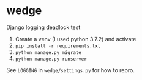 # wedge
Django logging deadlock test

1. Create a venv (I used python 3.7.2) and activate
2. `pip install -r requirements.txt`
3. `python manage.py migrate`
4. `python manage.py runserver`

See `LOGGING` in `wedge/settings.py` for how to repro.
